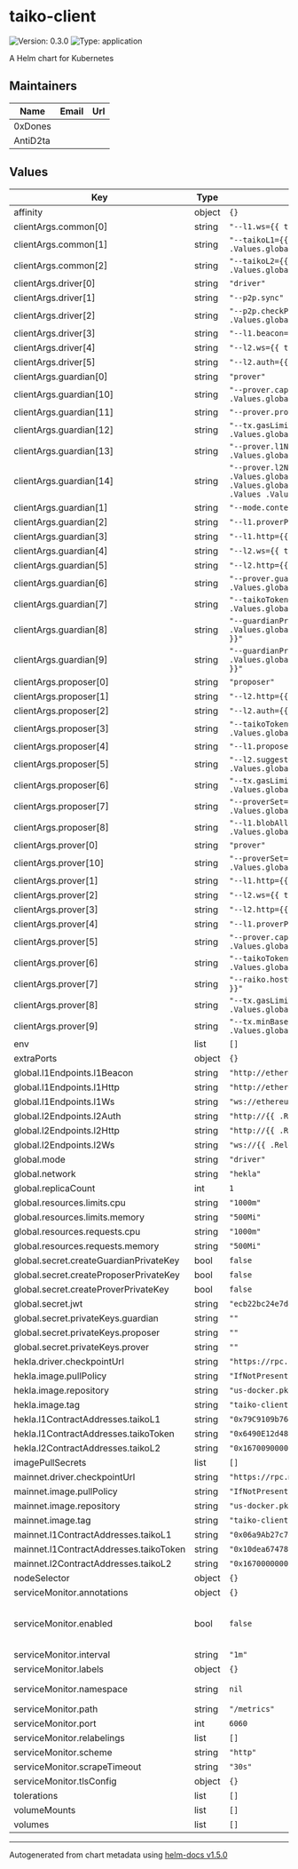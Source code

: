 # taiko-client

![Version: 0.3.0](https://img.shields.io/badge/Version-0.3.0-informational?style=flat-square) ![Type: application](https://img.shields.io/badge/Type-application-informational?style=flat-square)

A Helm chart for Kubernetes

## Maintainers

| Name | Email | Url |
| ---- | ------ | --- |
| 0xDones |  |  |
| AntiD2ta |  |  |

## Values

| Key | Type | Default | Description |
|-----|------|---------|-------------|
| affinity | object | `{}` |  |
| clientArgs.common[0] | string | `"--l1.ws={{ tpl .Values.global.l1Endpoints.l1Ws . }}"` |  |
| clientArgs.common[1] | string | `"--taikoL1={{ (index .Values .Values.global.network).l1ContractAddresses.taikoL1 }}"` |  |
| clientArgs.common[2] | string | `"--taikoL2={{ (index .Values .Values.global.network).l2ContractAddresses.taikoL2 }}"` |  |
| clientArgs.driver[0] | string | `"driver"` |  |
| clientArgs.driver[1] | string | `"--p2p.sync"` |  |
| clientArgs.driver[2] | string | `"--p2p.checkPointSyncUrl={{ (index .Values .Values.global.network).driver.checkpointUrl }}"` |  |
| clientArgs.driver[3] | string | `"--l1.beacon={{ tpl .Values.global.l1Endpoints.l1Beacon . }}"` |  |
| clientArgs.driver[4] | string | `"--l2.ws={{ tpl .Values.global.l2Endpoints.l2Ws . }}"` |  |
| clientArgs.driver[5] | string | `"--l2.auth={{ tpl .Values.global.l2Endpoints.l2Auth . }}"` |  |
| clientArgs.guardian[0] | string | `"prover"` |  |
| clientArgs.guardian[10] | string | `"--prover.capacity={{ (index .Values .Values.global.network).guardian.capacity }}"` |  |
| clientArgs.guardian[11] | string | `"--prover.proveUnassignedBlocks"` |  |
| clientArgs.guardian[12] | string | `"--tx.gasLimit={{ (index .Values .Values.global.network).guardian.txGasLimit }}"` |  |
| clientArgs.guardian[13] | string | `"--prover.l1NodeVersion=\"{{ (index .Values .Values.global.network).guardian.l1NodeInfo }}\""` |  |
| clientArgs.guardian[14] | string | `"--prover.l2NodeVersion=\"driver:{{ (index .Values .Values.global.network).image.tag }}/taiko-geth:{{ (index .Values .Values.global.network).guardian.taikoGethVersion }}/guardian:{{ (index .Values .Values.global.network).image.tag }}"` |  |
| clientArgs.guardian[1] | string | `"--mode.contester"` |  |
| clientArgs.guardian[2] | string | `"--l1.proverPrivKey=$(GUARDIAN_PRIVATE_KEY)"` |  |
| clientArgs.guardian[3] | string | `"--l1.http={{ tpl .Values.global.l1Endpoints.l1Http . }}"` |  |
| clientArgs.guardian[4] | string | `"--l2.ws={{ tpl .Values.global.l2Endpoints.l2Ws . }}"` |  |
| clientArgs.guardian[5] | string | `"--l2.http={{ tpl .Values.global.l2Endpoints.l2Http . }}"` |  |
| clientArgs.guardian[6] | string | `"--prover.guardianProverHealthCheckServerEndpoint={{ (index .Values .Values.global.network).guardian.healthCheckServer }}"` |  |
| clientArgs.guardian[7] | string | `"--taikoToken={{ (index .Values .Values.global.network).l1ContractAddresses.taikoToken }}"` |  |
| clientArgs.guardian[8] | string | `"--guardianProverMinority={{ (index .Values .Values.global.network).guardian.contractAddresses.guardianProverMinority }}"` |  |
| clientArgs.guardian[9] | string | `"--guardianProverMajority={{ (index .Values .Values.global.network).guardian.contractAddresses.guardianProverMajority }}"` |  |
| clientArgs.proposer[0] | string | `"proposer"` |  |
| clientArgs.proposer[1] | string | `"--l2.http={{ tpl .Values.global.l2Endpoints.l2Http . }}"` |  |
| clientArgs.proposer[2] | string | `"--l2.auth={{ tpl .Values.global.l2Endpoints.l2Auth . }}"` |  |
| clientArgs.proposer[3] | string | `"--taikoToken={{ (index .Values .Values.global.network).l1ContractAddresses.taikoToken }}"` |  |
| clientArgs.proposer[4] | string | `"--l1.proposerPrivKey=$(PROPOSER_PRIVATE_KEY)"` |  |
| clientArgs.proposer[5] | string | `"--l2.suggestedFeeRecipient={{ (index .Values .Values.global.network).proposer.suggestedFeeRecipient }}"` |  |
| clientArgs.proposer[6] | string | `"--tx.gasLimit={{ (index .Values .Values.global.network).proposer.txGasLimit }}"` |  |
| clientArgs.proposer[7] | string | `"--proverSet={{ (index .Values .Values.global.network).proposer.proverSetAddress }}"` |  |
| clientArgs.proposer[8] | string | `"--l1.blobAllowed={{ (index .Values .Values.global.network).proposer.blobAllowed }}"` |  |
| clientArgs.prover[0] | string | `"prover"` |  |
| clientArgs.prover[10] | string | `"--proverSet={{ (index .Values .Values.global.network).prover.proverSetAddress }}"` |  |
| clientArgs.prover[1] | string | `"--l1.http={{ tpl .Values.global.l1Endpoints.l1Http . }}"` |  |
| clientArgs.prover[2] | string | `"--l2.ws={{ tpl .Values.global.l2Endpoints.l2Ws . }}"` |  |
| clientArgs.prover[3] | string | `"--l2.http={{ tpl .Values.global.l2Endpoints.l2Http . }}"` |  |
| clientArgs.prover[4] | string | `"--l1.proverPrivKey=$(PROVER_PRIVATE_KEY)"` |  |
| clientArgs.prover[5] | string | `"--prover.capacity={{ (index .Values .Values.global.network).prover.capacity }}"` |  |
| clientArgs.prover[6] | string | `"--taikoToken={{ (index .Values .Values.global.network).l1ContractAddresses.taikoToken }}"` |  |
| clientArgs.prover[7] | string | `"--raiko.host={{ (index .Values .Values.global.network).prover.raikoHost }}"` |  |
| clientArgs.prover[8] | string | `"--tx.gasLimit={{ (index .Values .Values.global.network).prover.txGasLimit }}"` |  |
| clientArgs.prover[9] | string | `"--tx.minBaseFee={{ (index .Values .Values.global.network).prover.txMinBaseFee }}"` |  |
| env | list | `[]` |  |
| extraPorts | object | `{}` |  |
| global.l1Endpoints.l1Beacon | string | `"http://ethereum-node-beacon:5052"` |  |
| global.l1Endpoints.l1Http | string | `"http://ethereum-node-execution:8545"` |  |
| global.l1Endpoints.l1Ws | string | `"ws://ethereum-node-execution:8546"` |  |
| global.l2Endpoints.l2Auth | string | `"http://{{ .Release.Name }}-taiko-geth:8551"` |  |
| global.l2Endpoints.l2Http | string | `"http://{{ .Release.Name }}-taiko-geth:8545"` |  |
| global.l2Endpoints.l2Ws | string | `"ws://{{ .Release.Name }}-taiko-geth:8546"` |  |
| global.mode | string | `"driver"` |  |
| global.network | string | `"hekla"` |  |
| global.replicaCount | int | `1` |  |
| global.resources.limits.cpu | string | `"1000m"` |  |
| global.resources.limits.memory | string | `"500Mi"` |  |
| global.resources.requests.cpu | string | `"1000m"` |  |
| global.resources.requests.memory | string | `"500Mi"` |  |
| global.secret.createGuardianPrivateKey | bool | `false` |  |
| global.secret.createProposerPrivateKey | bool | `false` |  |
| global.secret.createProverPrivateKey | bool | `false` |  |
| global.secret.jwt | string | `"ecb22bc24e7d4061f7ed690ccd5846d7d73f5d2b9733267e12f56790398d908a"` |  |
| global.secret.privateKeys.guardian | string | `""` |  |
| global.secret.privateKeys.proposer | string | `""` |  |
| global.secret.privateKeys.prover | string | `""` |  |
| hekla.driver.checkpointUrl | string | `"https://rpc.hekla.taiko.xyz"` |  |
| hekla.image.pullPolicy | string | `"IfNotPresent"` |  |
| hekla.image.repository | string | `"us-docker.pkg.dev/evmchain/images/taiko-client"` |  |
| hekla.image.tag | string | `"taiko-client-v0.29.0"` |  |
| hekla.l1ContractAddresses.taikoL1 | string | `"0x79C9109b764609df928d16fC4a91e9081F7e87DB"` |  |
| hekla.l1ContractAddresses.taikoToken | string | `"0x6490E12d480549D333499236fF2Ba6676C296011"` |  |
| hekla.l2ContractAddresses.taikoL2 | string | `"0x1670090000000000000000000000000000010001"` |  |
| imagePullSecrets | list | `[]` |  |
| mainnet.driver.checkpointUrl | string | `"https://rpc.mainnet.taiko.xyz"` |  |
| mainnet.image.pullPolicy | string | `"IfNotPresent"` |  |
| mainnet.image.repository | string | `"us-docker.pkg.dev/evmchain/images/taiko-client"` |  |
| mainnet.image.tag | string | `"taiko-client-v0.29.0"` |  |
| mainnet.l1ContractAddresses.taikoL1 | string | `"0x06a9Ab27c7e2255df1815E6CC0168d7755Feb19a"` |  |
| mainnet.l1ContractAddresses.taikoToken | string | `"0x10dea67478c5F8C5E2D90e5E9B26dBe60c54d800"` |  |
| mainnet.l2ContractAddresses.taikoL2 | string | `"0x1670000000000000000000000000000000010001"` |  |
| nodeSelector | object | `{}` |  |
| serviceMonitor.annotations | object | `{}` | Additional ServiceMonitor annotations |
| serviceMonitor.enabled | bool | `false` | If true, a ServiceMonitor CRD is created for a prometheus operator https://github.com/coreos/prometheus-operator |
| serviceMonitor.interval | string | `"1m"` | ServiceMonitor scrape interval |
| serviceMonitor.labels | object | `{}` | Additional ServiceMonitor labels |
| serviceMonitor.namespace | string | `nil` | Alternative namespace for ServiceMonitor |
| serviceMonitor.path | string | `"/metrics"` | Path to scrape |
| serviceMonitor.port | int | `6060` | Port of metrics expose |
| serviceMonitor.relabelings | list | `[]` | ServiceMonitor relabelings |
| serviceMonitor.scheme | string | `"http"` | ServiceMonitor scheme |
| serviceMonitor.scrapeTimeout | string | `"30s"` | ServiceMonitor scrape timeout |
| serviceMonitor.tlsConfig | object | `{}` | ServiceMonitor TLS configuration |
| tolerations | list | `[]` |  |
| volumeMounts | list | `[]` |  |
| volumes | list | `[]` |  |

----------------------------------------------
Autogenerated from chart metadata using [helm-docs v1.5.0](https://github.com/norwoodj/helm-docs/releases/v1.5.0)
